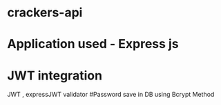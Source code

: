 # crackers-api
# Application used - Express js
# JWT integration
JWT , expressJWT validator 
#Password save in DB using Bcrypt Method

